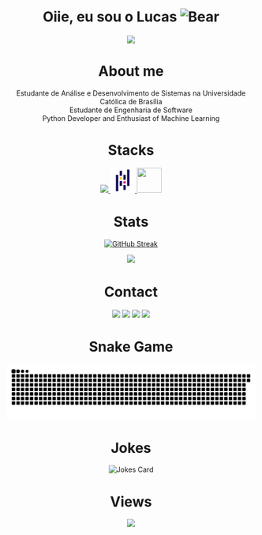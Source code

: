<div align="center">
<h1 align = "center"/>  Oiie, eu sou o Lucas <img src="https://raw.githubusercontent.com/Tarikul-Islam-Anik/Animated-Fluent-Emojis/master/Emojis/Animals/Bear.png" alt="Bear" width="40" height="40"/></h1>
</div>

<div align="center">
  <div>
    <img src="https://64.media.tumblr.com/2c33f4e6e264cad6fe5b2695cb30472d/25d9c76169467b66-d6/s1280x1920/035495a3a3c126a54c7bc1117426a512748c9ab2.gifv" width="600px" align="center">
  </div>
</div>

<div align="center">
<h1>About me</h1>
Estudante de Análise e Desenvolvimento de Sistemas na Universidade Católica de Brasília <br>
Estudante de Engenharia de Software <br>
Python Developer and Enthusiast of Machine Learning <br>
</div>


<div align="center">
<h1>Stacks</h1>  
<p align="center">
  <a href="https://skillicons.dev">
    <img src="https://skillicons.dev/icons?i=python,html,css,mysql,git,pytorch,tensorflow" />
    <img height="50" width="50" src="https://github.com/devicons/devicon/blob/v2.15.1/icons/pandas/pandas-original.svg">
    <img height="50" width="50" src="https://cdn.jsdelivr.net/gh/devicons/devicon/icons/jupyter/jupyter-original-wordmark.svg" />
  </a>
</p>
</div>

<div align="center">
<h1>Stats</h1>
  <a href="https://github.com/Lyarkh">
    
  [![GitHub Streak](https://streak-stats.demolab.com?user=Lyarkh&theme=dark&locale=pt_BR)](https://git.io/streak-stats)
  <!--
    <img height="150em" src="https://github-readme-stats.vercel.app/api?username=Lyarkh&show_icons=true&theme=tokyonight&include_all_commits=true&count_private=true"/>
-->
  <img height="150em" src="https://github-readme-stats.vercel.app/api/top-langs/?username=Lyarkh&layout=compact&langs_count=8&theme=dark"/>
</div>
  
  <div align="center">
  <h1>Contact</h1>
  <a href = "mailto:lcemanuel.emanuel@gmail.com"><img src="https://img.shields.io/badge/-Gmail-%23333?&color=1A1B27&style=for-the-badge&logo=gmail&logoColor=white" target="_blank"></a>
  <a href="" target="_blank"><img src="https://img.shields.io/badge/Discord-7289DA?&color=1A1B27&style=for-the-badge&logo=discord&logoColor=white" target="_blank"></a> 
  <a href="https://www.linkedin.com/in/lucasemanuelsilva/" target="_blank"><img src="https://img.shields.io/badge/-LinkedIn-%230077B5?&color=1A1B27&style=for-the-badge&logo=linkedin&logoColor=white" target="_blank"></a> 
  <a href="https://profile.codersrank.io/user/Lyarkh" target="_blank"><img src="https://img.shields.io/badge/CodersRank-67A4AC?&color=1A1B27&style=for-the-badge&logo=CodersRank&logoColor=white" target="_blank"></a> 
</div>

<div align="center">
<h1>Snake Game</h1>

  ![snake animation](https://raw.githubusercontent.com/Lyarkh/Lyarkh/output/github-contribution-grid-snake-dark.svg)
  
</div>

<div align="center">
<h1>Jokes</h1>

![Jokes Card](https://readme-jokes.vercel.app/api?theme=tokyonight)
</div>

<div align="center">
<h1>Views</h1>

![](https://komarev.com/ghpvc/?username=lyarkh&color=8a2be2&style=for-the-badge)
</div>   
